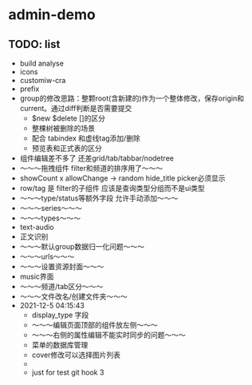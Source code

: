# admin-demo

## TODO: list
- build analyse
- icons
- customiw-cra
- prefix
- group的修改思路：整颗root(含新建的)作为一个整体修改，保存origin和current。通过diff判断是否需要提交
  - $new $delete []的区分
  - 整棵树被删除的场景
  - 配合 tabindex 和虚线tag添加/删除
  - 预览表和正式表的区分
- 组件编辑差不多了 还差grid/tab/tabbar/nodetree
- ～～～拖拽组件 filter和频道的排序用了～～～
- showCount x allowChange -> random hide_title picker必须显示
- row/tag 是 filter的子组件 应该是查询类型分组而不是ui类型
- ～～～type/status等额外字段 允许手动添加～～～
- ～～～series～～～
- ～～～types～～～
- text-audio
- 正文识别
- ～～～默认group数据归一化问题～～～
- ～～～urls～～～
- ～～～设置资源封面～～～
- music界面
- ～～～频道/tab区分～～～
- ～～～文件改名/创建文件夹～～～
- 2021-12-5 04:15:43
  - display_type 字段
  - ～～～编辑页面顶部的组件放左侧～～～
  - ～～～右侧的属性编辑不能实时同步的问题～～～
  - 菜单的数据库管理
  - cover修改可以选择图片列表
  - 
  - just for test git hook 3